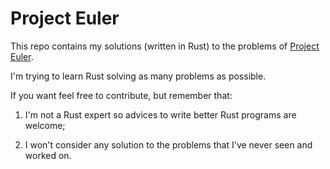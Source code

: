 # Project Euler

This repo contains my solutions (written in Rust) to the problems of [Project Euler](https://projecteuler.net/).

I'm trying to learn Rust solving as many problems as possible.

If you want feel free to contribute, but remember that:

1. I'm not a Rust expert so advices to write better Rust programs are welcome;

2. I won't consider any solution to the problems that I've never seen and worked on.
